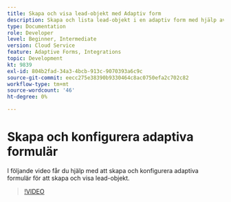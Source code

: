 ```yaml
---
title: Skapa och visa lead-objekt med Adaptiv form
description: Skapa och lista lead-objekt i en adaptiv form med hjälp av den dynamiska integreringen.
type: Documentation
role: Developer
level: Beginner, Intermediate
version: Cloud Service
feature: Adaptive Forms, Integrations
topic: Development
kt: 9839
exl-id: 804b2fad-34a3-4bcb-913c-9070393a6c9c
source-git-commit: eecc275e38390b9330464c8ac0750efa2c702c82
workflow-type: tm+mt
source-wordcount: '46'
ht-degree: 0%

---
```


# Skapa och konfigurera adaptiva formulär


I följande video får du hjälp med att skapa och konfigurera adaptiva formulär för att skapa och visa lead-objekt.

>[!VIDEO](https://video.tv.adobe.com/v/340791?quality=12&learn=on)
